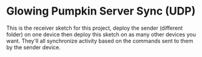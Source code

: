 # Glowing Pumpkin Server Sync (UDP)

This is the receiver sketch for this project, deploy the sender (different folder) on one device then deploy this sketch on as many other devices you want. They'll all synchronize activity based on the commands sent to them by the sender device.
